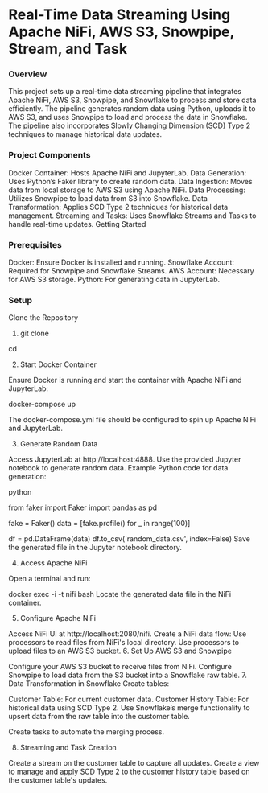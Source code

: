 # Real-Time Data Streaming Using Apache NiFi, AWS S3, Snowpipe, Stream, and Task

### Overview
This project sets up a real-time data streaming pipeline that integrates Apache NiFi, AWS S3, Snowpipe, and Snowflake to process and store data efficiently. The pipeline generates random data using Python, uploads it to AWS S3, and uses Snowpipe to load and process the data in Snowflake. The pipeline also incorporates Slowly Changing Dimension (SCD) Type 2 techniques to manage historical data updates.

### Project Components
Docker Container: Hosts Apache NiFi and JupyterLab.
Data Generation: Uses Python’s Faker library to create random data.
Data Ingestion: Moves data from local storage to AWS S3 using Apache NiFi.
Data Processing: Utilizes Snowpipe to load data from S3 into Snowflake.
Data Transformation: Applies SCD Type 2 techniques for historical data management.
Streaming and Tasks: Uses Snowflake Streams and Tasks to handle real-time updates.
Getting Started

### Prerequisites
Docker: Ensure Docker is installed and running.
Snowflake Account: Required for Snowpipe and Snowflake Streams.
AWS Account: Necessary for AWS S3 storage.
Python: For generating data in JupyterLab.
### Setup
Clone the Repository


1. git clone <repository-url>

cd <repository-directory>

2. Start Docker Container

Ensure Docker is running and start the container with Apache NiFi and JupyterLab:


docker-compose up

The docker-compose.yml file should be configured to spin up Apache NiFi and JupyterLab.

3. Generate Random Data

Access JupyterLab at http://localhost:4888.
Use the provided Jupyter notebook to generate random data.
Example Python code for data generation:

python

from faker import Faker
import pandas as pd

fake = Faker()
data = [fake.profile() for _ in range(100)]

df = pd.DataFrame(data)
df.to_csv('random_data.csv', index=False)
Save the generated file in the Jupyter notebook directory.

4. Access Apache NiFi

Open a terminal and run:

docker exec -i -t nifi bash
Locate the generated data file in the NiFi container.

5. Configure Apache NiFi

Access NiFi UI at http://localhost:2080/nifi.
Create a NiFi data flow:
Use processors to read files from NiFi's local directory.
Use processors to upload files to an AWS S3 bucket.
6. Set Up AWS S3 and Snowpipe

Configure your AWS S3 bucket to receive files from NiFi.
Configure Snowpipe to load data from the S3 bucket into a Snowflake raw table.
7. Data Transformation in Snowflake
Create tables:

Customer Table: For current customer data.
Customer History Table: For historical data using SCD Type 2.
Use Snowflake’s merge functionality to upsert data from the raw table into the customer table.

Create tasks to automate the merging process.

8. Streaming and Task Creation

Create a stream on the customer table to capture all updates.
Create a view to manage and apply SCD Type 2 to the customer history table based on the customer table's updates.